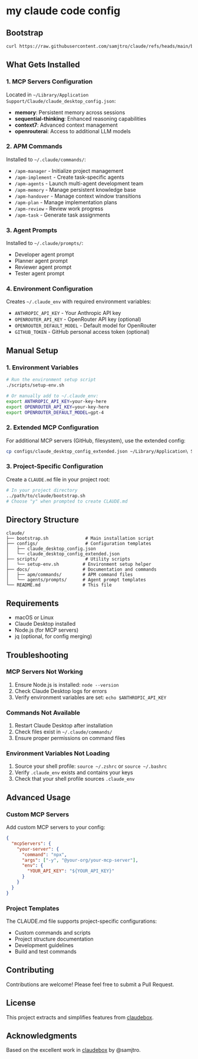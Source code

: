 # my claude code config

## Bootstrap

```bash
curl https://raw.githubusercontent.com/samjtro/claude/refs/heads/main/bootstrap.sh && chmod +x bootstrap.sh && ./bootstrap.sh
```

## What Gets Installed

### 1. MCP Servers Configuration
Located in `~/Library/Application Support/Claude/claude_desktop_config.json`:
- **memory**: Persistent memory across sessions
- **sequential-thinking**: Enhanced reasoning capabilities
- **context7**: Advanced context management
- **openrouterai**: Access to additional LLM models

### 2. APM Commands
Installed to `~/.claude/commands/`:
- `/apm-manager` - Initialize project management
- `/apm-implement` - Create task-specific agents
- `/apm-agents` - Launch multi-agent development team
- `/apm-memory` - Manage persistent knowledge base
- `/apm-handover` - Manage context window transitions
- `/apm-plan` - Manage implementation plans
- `/apm-review` - Review work progress
- `/apm-task` - Generate task assignments

### 3. Agent Prompts
Installed to `~/.claude/prompts/`:
- Developer agent prompt
- Planner agent prompt
- Reviewer agent prompt
- Tester agent prompt

### 4. Environment Configuration
Creates `~/.claude_env` with required environment variables:
- `ANTHROPIC_API_KEY` - Your Anthropic API key
- `OPENROUTER_API_KEY` - OpenRouter API key (optional)
- `OPENROUTER_DEFAULT_MODEL` - Default model for OpenRouter
- `GITHUB_TOKEN` - GitHub personal access token (optional)

## Manual Setup

### 1. Environment Variables
```bash
# Run the environment setup script
./scripts/setup-env.sh

# Or manually add to ~/.claude_env:
export ANTHROPIC_API_KEY=your-key-here
export OPENROUTER_API_KEY=your-key-here
export OPENROUTER_DEFAULT_MODEL=gpt-4
```

### 2. Extended MCP Configuration
For additional MCP servers (GitHub, filesystem), use the extended config:
```bash
cp configs/claude_desktop_config_extended.json ~/Library/Application\ Support/Claude/claude_desktop_config.json
```

### 3. Project-Specific Configuration
Create a `CLAUDE.md` file in your project root:
```bash
# In your project directory
../path/to/claude/bootstrap.sh
# Choose "y" when prompted to create CLAUDE.md
```

## Directory Structure

```
claude/
├── bootstrap.sh              # Main installation script
├── configs/                  # Configuration templates
│   ├── claude_desktop_config.json
│   └── claude_desktop_config_extended.json
├── scripts/                  # Utility scripts
│   └── setup-env.sh         # Environment setup helper
├── docs/                    # Documentation and commands
│   ├── apm/commands/        # APM command files
│   └── agents/prompts/      # Agent prompt templates
└── README.md                # This file
```

## Requirements

- macOS or Linux
- Claude Desktop installed
- Node.js (for MCP servers)
- jq (optional, for config merging)

## Troubleshooting

### MCP Servers Not Working
1. Ensure Node.js is installed: `node --version`
2. Check Claude Desktop logs for errors
3. Verify environment variables are set: `echo $ANTHROPIC_API_KEY`

### Commands Not Available
1. Restart Claude Desktop after installation
2. Check files exist in `~/.claude/commands/`
3. Ensure proper permissions on command files

### Environment Variables Not Loading
1. Source your shell profile: `source ~/.zshrc` or `source ~/.bashrc`
2. Verify `.claude_env` exists and contains your keys
3. Check that your shell profile sources `.claude_env`

## Advanced Usage

### Custom MCP Servers
Add custom MCP servers to your config:
```json
{
  "mcpServers": {
    "your-server": {
      "command": "npx",
      "args": ["-y", "@your-org/your-mcp-server"],
      "env": {
        "YOUR_API_KEY": "${YOUR_API_KEY}"
      }
    }
  }
}
```

### Project Templates
The CLAUDE.md file supports project-specific configurations:
- Custom commands and scripts
- Project structure documentation
- Development guidelines
- Build and test commands

## Contributing

Contributions are welcome! Please feel free to submit a Pull Request.

## License

This project extracts and simplifies features from [claudebox](https://github.com/samjtro/claudebox).

## Acknowledgments

Based on the excellent work in [claudebox](https://github.com/samjtro/claudebox) by @samjtro.
